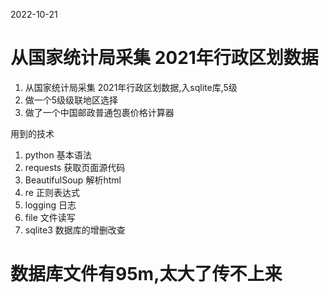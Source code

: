 2022-10-21 

从国家统计局采集 2021年行政区划数据
=================


1. 从国家统计局采集 2021年行政区划数据,入sqlite库,5级
2. 做一个5级级联地区选择
3. 做了一个中国邮政普通包裹价格计算器

用到的技术

1. python 基本语法
2. requests 获取页面源代码
3. BeautifulSoup 解析html
4. re 正则表达式
5. logging 日志
6. file 文件读写
7. sqlite3 数据库的增删改查

数据库文件有95m,太大了传不上来
=================
